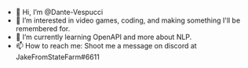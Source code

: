 - 👋 Hi, I’m @Dante-Vespucci
- 👀 I’m interested in video games, coding, and making something I'll be remembered for.
- 🌱 I’m currently learning OpenAPI and more about NLP.
- 📫 How to reach me: Shoot me a message on discord at JakeFromStateFarm#6611
<!---
Dante-Vespucci/Dante-Vespucci is a ✨ special ✨ repository because its `README.md` (this file) appears on your GitHub profile.
You can click the Preview link to take a look at your changes.
--->
